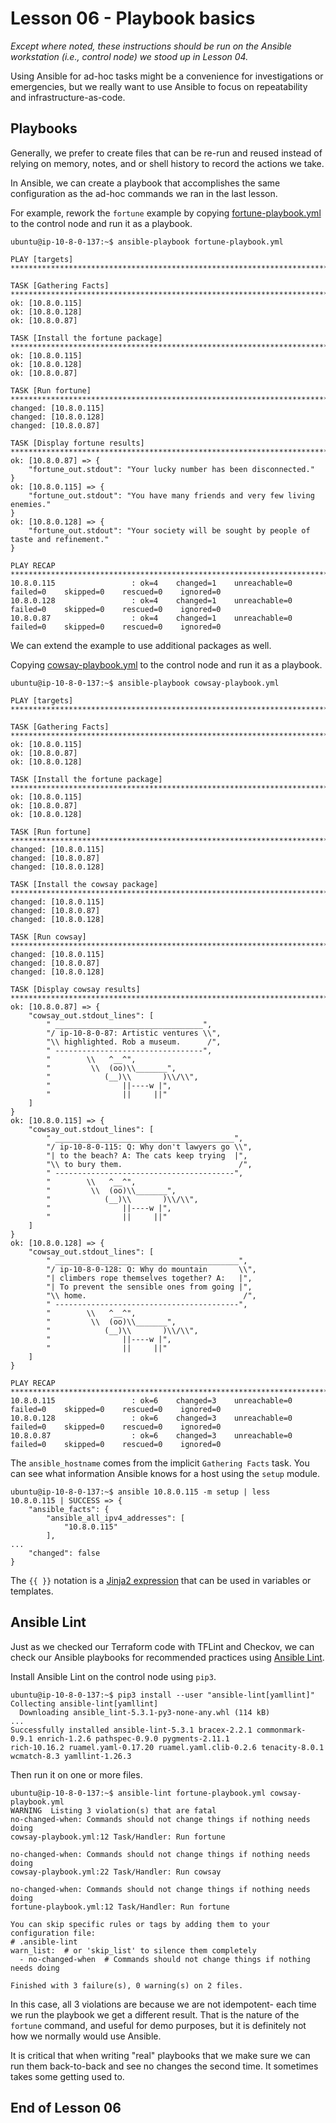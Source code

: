 # Lesson 06 - Playbook basics

*Except where noted, these instructions should be run on the Ansible workstation
(i.e., control node) we stood up in Lesson 04.* 

Using Ansible for ad-hoc tasks might be a convenience for investigations or
emergencies, but we really want to use Ansible to focus on repeatability and
infrastructure-as-code.

## Playbooks

Generally, we prefer to create files that can be re-run and reused
instead of relying on memory, notes, and or shell history to record
the actions we take.

In Ansible, we can create a playbook that accomplishes the same configuration
as the ad-hoc commands we ran in the last lesson.

For example, rework the `fortune` example by copying
[fortune-playbook.yml](./fortune-playbook.yml) to the control node and run it as
a playbook.

```console
ubuntu@ip-10-8-0-137:~$ ansible-playbook fortune-playbook.yml 

PLAY [targets] *********************************************************************************************************************

TASK [Gathering Facts] *************************************************************************************************************
ok: [10.8.0.115]
ok: [10.8.0.128]
ok: [10.8.0.87]

TASK [Install the fortune package] *************************************************************************************************
ok: [10.8.0.115]
ok: [10.8.0.128]
ok: [10.8.0.87]

TASK [Run fortune] *****************************************************************************************************************
changed: [10.8.0.115]
changed: [10.8.0.128]
changed: [10.8.0.87]

TASK [Display fortune results] *****************************************************************************************************
ok: [10.8.0.87] => {
    "fortune_out.stdout": "Your lucky number has been disconnected."
}
ok: [10.8.0.115] => {
    "fortune_out.stdout": "You have many friends and very few living enemies."
}
ok: [10.8.0.128] => {
    "fortune_out.stdout": "Your society will be sought by people of taste and refinement."
}

PLAY RECAP *************************************************************************************************************************
10.8.0.115                 : ok=4    changed=1    unreachable=0    failed=0    skipped=0    rescued=0    ignored=0   
10.8.0.128                 : ok=4    changed=1    unreachable=0    failed=0    skipped=0    rescued=0    ignored=0   
10.8.0.87                  : ok=4    changed=1    unreachable=0    failed=0    skipped=0    rescued=0    ignored=0   

```

We can extend the example to use additional packages as well.

Copying
[cowsay-playbook.yml](./fortune-playbook.yml) to the control node and run it as
a playbook.

```console
ubuntu@ip-10-8-0-137:~$ ansible-playbook cowsay-playbook.yml 

PLAY [targets] *********************************************************************************************************************

TASK [Gathering Facts] *************************************************************************************************************
ok: [10.8.0.115]
ok: [10.8.0.87]
ok: [10.8.0.128]

TASK [Install the fortune package] *************************************************************************************************
ok: [10.8.0.115]
ok: [10.8.0.87]
ok: [10.8.0.128]

TASK [Run fortune] *****************************************************************************************************************
changed: [10.8.0.115]
changed: [10.8.0.87]
changed: [10.8.0.128]

TASK [Install the cowsay package] **************************************************************************************************
changed: [10.8.0.115]
changed: [10.8.0.87]
changed: [10.8.0.128]

TASK [Run cowsay] ******************************************************************************************************************
changed: [10.8.0.115]
changed: [10.8.0.87]
changed: [10.8.0.128]

TASK [Display cowsay results] ******************************************************************************************************
ok: [10.8.0.87] => {
    "cowsay_out.stdout_lines": [
        " _________________________________",
        "/ ip-10-8-0-87: Artistic ventures \\",
        "\\ highlighted. Rob a museum.      /",
        " ---------------------------------",
        "        \\   ^__^",
        "         \\  (oo)\\_______",
        "            (__)\\       )\\/\\",
        "                ||----w |",
        "                ||     ||"
    ]
}
ok: [10.8.0.115] => {
    "cowsay_out.stdout_lines": [
        " ________________________________________",
        "/ ip-10-8-0-115: Q: Why don't lawyers go \\",
        "| to the beach? A: The cats keep trying  |",
        "\\ to bury them.                          /",
        " ----------------------------------------",
        "        \\   ^__^",
        "         \\  (oo)\\_______",
        "            (__)\\       )\\/\\",
        "                ||----w |",
        "                ||     ||"
    ]
}
ok: [10.8.0.128] => {
    "cowsay_out.stdout_lines": [
        " _________________________________________",
        "/ ip-10-8-0-128: Q: Why do mountain       \\",
        "| climbers rope themselves together? A:   |",
        "| To prevent the sensible ones from going |",
        "\\ home.                                   /",
        " -----------------------------------------",
        "        \\   ^__^",
        "         \\  (oo)\\_______",
        "            (__)\\       )\\/\\",
        "                ||----w |",
        "                ||     ||"
    ]
}

PLAY RECAP *************************************************************************************************************************
10.8.0.115                 : ok=6    changed=3    unreachable=0    failed=0    skipped=0    rescued=0    ignored=0   
10.8.0.128                 : ok=6    changed=3    unreachable=0    failed=0    skipped=0    rescued=0    ignored=0   
10.8.0.87                  : ok=6    changed=3    unreachable=0    failed=0    skipped=0    rescued=0    ignored=0   
```

The `ansible_hostname` comes from the implicit `Gathering Facts` task. You can see
what information Ansible knows for a host using the `setup` module.

```console
ubuntu@ip-10-8-0-137:~$ ansible 10.8.0.115 -m setup | less
10.8.0.115 | SUCCESS => {
    "ansible_facts": {
        "ansible_all_ipv4_addresses": [
            "10.8.0.115"
        ],
...
    "changed": false
}
```

The `{{ }}` notation is a [Jinja2 expression](https://docs.ansible.com/ansible/latest/user_guide/playbooks_templating.html)
that can be used in variables or templates.

## Ansible Lint

Just as we checked our Terraform code with TFLint and Checkov, we can check our
Ansible playbooks for recommended practices using
[Ansible Lint](https://ansible-lint.readthedocs.io/).

Install Ansible Lint on the control node using `pip3`.

```console
ubuntu@ip-10-8-0-137:~$ pip3 install --user "ansible-lint[yamllint]"
Collecting ansible-lint[yamllint]
  Downloading ansible_lint-5.3.1-py3-none-any.whl (114 kB)
...
Successfully installed ansible-lint-5.3.1 bracex-2.2.1 commonmark-0.9.1 enrich-1.2.6 pathspec-0.9.0 pygments-2.11.1 
rich-10.16.2 ruamel.yaml-0.17.20 ruamel.yaml.clib-0.2.6 tenacity-8.0.1 wcmatch-8.3 yamllint-1.26.3
```

Then run it on one or more files.

```console
ubuntu@ip-10-8-0-137:~$ ansible-lint fortune-playbook.yml cowsay-playbook.yml 
WARNING  Listing 3 violation(s) that are fatal
no-changed-when: Commands should not change things if nothing needs doing
cowsay-playbook.yml:12 Task/Handler: Run fortune

no-changed-when: Commands should not change things if nothing needs doing
cowsay-playbook.yml:22 Task/Handler: Run cowsay

no-changed-when: Commands should not change things if nothing needs doing
fortune-playbook.yml:12 Task/Handler: Run fortune

You can skip specific rules or tags by adding them to your configuration file:
# .ansible-lint
warn_list:  # or 'skip_list' to silence them completely
  - no-changed-when  # Commands should not change things if nothing needs doing

Finished with 3 failure(s), 0 warning(s) on 2 files.
```

In this case, all 3 violations are because we are not idempotent- each time we
run the playbook we get a different result. That is the nature of the `fortune`
command, and useful for demo purposes, but it is definitely not how we normally
would use Ansible.

It is critical that when writing "real" playbooks that we make sure we can run
them back-to-back and see no changes the second time. It sometimes takes some
getting used to.

## End of Lesson 06
